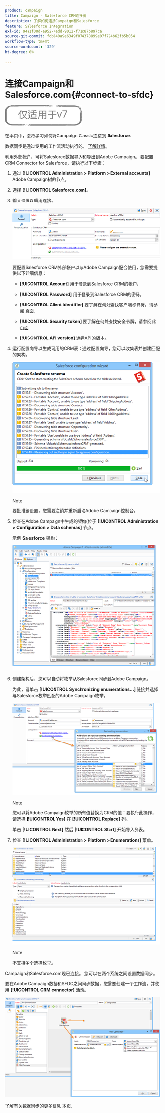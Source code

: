 ```yaml
---
product: campaign
title: Campaign - Salesforce CRM连接器
description: 了解如何连接Campaign和Salesforce
feature: Salesforce Integration
exl-id: 94a1f00d-e952-4edd-9012-f71c87b897ca
source-git-commit: fdb840a9e6349f074378899e07f794b62fb5b054
workflow-type: tm+mt
source-wordcount: '329'
ht-degree: 0%

---
```


# 连接Campaign和Salesforce.com{#connect-to-sfdc}

![](../../assets/v7-only.svg)

在本页中，您将学习如何将Campaign Classic连接到 **Salesforce**.

数据同步是通过专用的工作流活动执行的。 [了解详情](../../platform/using/crm-data-sync.md)。


利用外部帐户，可将Salesforce数据导入和导出到Adobe Campaign。
要配置CRM Connector for Salesforce，请执行以下步骤：

1. 通过 **[!UICONTROL Administration > Platform > External accounts]** Adobe Campaign树的节点。
1. 选择 **[!UICONTROL Salesforce.com]**。
1. 输入设置以启用连接。

   ![](assets/ext_account_17.png)

   要配置Salesforce CRM外部帐户以与Adobe Campaign配合使用，您需要提供以下详细信息：

   * **[!UICONTROL Account]**
用于登录到Salesforce CRM的帐户。

   * **[!UICONTROL Password]**
用于登录到Salesforce CRM的密码。

   * **[!UICONTROL Client identifier]**
要了解在何处查找客户端标识符，请参阅 [页面](https://help.salesforce.com/articleView?id=000205876&amp;type=1).

   * **[!UICONTROL Security token]**
要了解在何处查找安全令牌，请参阅此 [页面](https://help.salesforce.com/articleView?id=000205876&amp;type=1).

   * **[!UICONTROL API version]**
选择API的版本。
1. 运行配置向导以生成可用的CRM表：通过配置向导，您可以收集表并创建匹配的架构。

   ![](assets/crm_connectors_sfdc_launch.png)

   >[!NOTE]
   >
   >要批准该设置，您需要注销并重新启动Adobe Campaign控制台。

1. 检查在Adobe Campaign中生成的架构(位于 **[!UICONTROL Administration > Configuration > Data schemas]** 节点。

   示例 **Salesforce** 架构：

   ![](assets/crm_connectors_sfdc_table.png)

1. 创建架构后，您可以自动将枚举从Salesforce同步到Adobe Campaign。

   为此，请单击 **[!UICONTROL Synchronizing enumerations...]** 链接并选择与Salesforce枚举匹配的Adobe Campaign枚举。



   ![](assets/crm_connectors_sfdc_enum.png)

   >[!NOTE]
   >
   >您可以将Adobe Campaign枚举的所有值替换为CRM的值：要执行此操作，请选择 **[!UICONTROL Yes]** 在 **[!UICONTROL Replace]** 列。


   单击 **[!UICONTROL Next]** 然后 **[!UICONTROL Start]** 开始导入列表。

1. 检查 **[!UICONTROL Administration > Platform > Enumerations]** 菜单。

   ![](assets/crm_connectors_sfdc_exe.png)

   >[!NOTE]
   >
   > 不支持多个选择枚举。

Campaign和Salesforce.com现已连接。 您可以在两个系统之间设置数据同步。

要在Adobe Campaign数据和SFDC之间同步数据，您需要创建一个工作流，并使用 **[!UICONTROL CRM connector]** 活动。

![](assets/crm_connectors_sfdc_wf.png)

了解有关数据同步的更多信息 [本页](../../platform/using/crm-data-sync.md).

